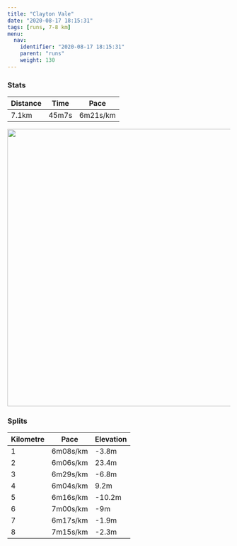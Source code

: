 ```yaml
---
title: "Clayton Vale"
date: "2020-08-17 18:15:31"
tags: [runs, 7-8 km]
menu:
  nav:
    identifier: "2020-08-17 18:15:31"
    parent: "runs"
    weight: 130
---
```


### Stats

| Distance | Time | Pace |
|----------|------|------|
|7.1km|45m7s|6m21s/km|

<img src='https://maps.googleapis.com/maps/api/staticmap?maptype=terrain&path=enc:eqneIdziLWBMYQ{@_@_AG\KHGCKQIWQqAB_@IQC?Dk@?]A_@Ga@@c@Ha@PYD]DaAV]@c@Ac@Gs@WyBOy@IaAGSQmAMi@Ee@A]F}@Ae@E_@BYM{CCQ@e@GcABSZmAA_@BIL?JOj@a@`@Wv@WPM@UCw@@g@C}BBc@?uCHkACk@VaBJqDAeAFeAUeFWuCGc@s@aDKaAFEXIFMDCHTDBHSD?L`@TEDBH?JKl@Tv@h@z@`@NJHLn@`@BCDJRLPZZNNNJP@FN[T[Ls@b@o@HABBBVCr@F`@@PEPINEPAh@Br@[dBKNOd@YVBz@En@@x@Gd@ExAGHMFWj@ALHt@Cx@Md@a@x@UtAa@~@[~ACRCDI?CHEfDABKOEBFj@IJU_@?TFb@H\Jv@DHZNHHA^j@`@NBv@l@DFRl@AZGNEBKCGBUTOXQLMRy@l@EJDt@Ih@J^?VN~@B@DCDQJGH?D@LZFD\DPHXOF?BF@`@Gp@Cn@DpBJtBHj@DR?LFVBVOvAGXUx@Gl@GPHz@?n@Cj@@n@K~BAfB@LHNRJf@DFBHT@LBBDED?Bw@AMKKCK?a@Ig@Ac@FkAF_@?}@Bm@EwB@_AE}@JqCLkBBaAAeAA_@K{@m@gD?y@CoAKaDByAA[Ga@g@oBE[Co@@aBH}CDa@?{@Cg@?uBAa@@e@FYNa@vAsCZy@J_@BWH_DFaAEwADg@Is@G?EBGAi@Yw@u@OU[MGIGQE{@EOONEAAECo@E[Pu@FIVAPFl@XTEJB\T@C?YBu@Ko@Gu@?i@Du@CMSA_@HIFm@TU`@KFS`@KLEBK?AGHc@DI?S\]HO?i@d@g@NER@PLF@h@GNDr@f@DP?TEFOGWAg@GWDK?g@LUN[`@UPSZMFc@^SBYd@MFSBQNUDe@`@I?GISBEKC[CCSXE?OMc@PUDQ_@AAG@GXGDCFIbAGFMZKz@U`AKfA@p@PvADhCPdCJ`DE^s@nBDRPNR@BB@NANFn@Bt@?^EZAj@OrCk@hECnA?dB?j@Dh@?fBFfCRhD?xAHjADzD?zEDzAFpAJhGJnAHTP\HBX?CHD_@JQh@FPJ?DEBe@QORK^A[@OJKHA`@Fa@@MRENAMFUDCN?VBDBHb@?^Mx@GLYRAD&key=AIzaSyBPVQ_iynBzLujdhfLzy8Z-5zczbktE55k&size=800x800&scale=2&markers=color:yellow|label:S|53.49155,-2.18547&markers=color:green|label:F|53.49184999999999,-2.1861000000000024' width='625' />

### Splits

| Kilometre | Pace | Elevation |
|------|------|-----------|
|1|6m08s/km|-3.8m|
|2|6m06s/km|23.4m|
|3|6m29s/km|-6.8m|
|4|6m04s/km|9.2m|
|5|6m16s/km|-10.2m|
|6|7m00s/km|-9m|
|7|6m17s/km|-1.9m|
|8|7m15s/km|-2.3m|
